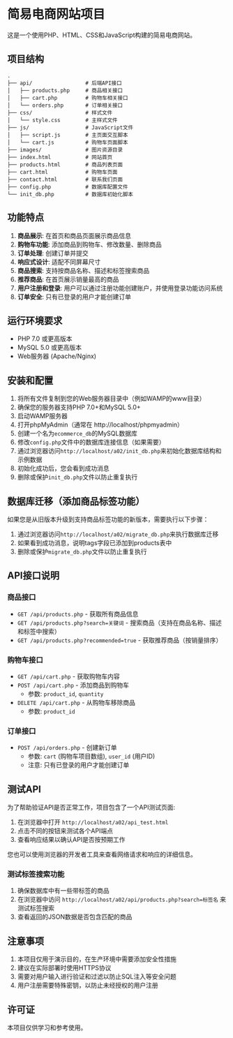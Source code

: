 # 简易电商网站项目

这是一个使用PHP、HTML、CSS和JavaScript构建的简易电商网站。

## 项目结构

```
.
├── api/                 # 后端API接口
│   ├── products.php     # 商品相关接口
│   ├── cart.php         # 购物车相关接口
│   └── orders.php       # 订单相关接口
├── css/                 # 样式文件
│   └── style.css        # 主样式文件
├── js/                  # JavaScript文件
│   ├── script.js        # 主页面交互脚本
│   └── cart.js          # 购物车页面脚本
├── images/              # 图片资源目录
├── index.html           # 网站首页
├── products.html        # 商品列表页面
├── cart.html            # 购物车页面
├── contact.html         # 联系我们页面
├── config.php           # 数据库配置文件
└── init_db.php          # 数据库初始化脚本
```

## 功能特点

1. **商品展示**: 在首页和商品页面展示商品信息
2. **购物车功能**: 添加商品到购物车、修改数量、删除商品
3. **订单处理**: 创建订单并提交
4. **响应式设计**: 适配不同屏幕尺寸
5. **商品搜索**: 支持按商品名称、描述和标签搜索商品
6. **推荐商品**: 在首页展示销量最高的商品
7. **用户注册和登录**: 用户可以通过注册功能创建账户，并使用登录功能访问系统
8. **订单安全**: 只有已登录的用户才能创建订单

## 运行环境要求

- PHP 7.0 或更高版本
- MySQL 5.0 或更高版本
- Web服务器 (Apache/Nginx)

## 安装和配置

1. 将所有文件复制到您的Web服务器目录中（例如WAMP的www目录）
2. 确保您的服务器支持PHP 7.0+和MySQL 5.0+
3. 启动WAMP服务器
4. 打开phpMyAdmin（通常在 http://localhost/phpmyadmin）
5. 创建一个名为`ecommerce_db`的MySQL数据库
6. 修改`config.php`文件中的数据库连接信息（如果需要）
7. 通过浏览器访问`http://localhost/a02/init_db.php`来初始化数据库结构和示例数据
8. 初始化成功后，您会看到成功消息
9. 删除或保护`init_db.php`文件以防止重复执行

## 数据库迁移（添加商品标签功能）

如果您是从旧版本升级到支持商品标签功能的新版本，需要执行以下步骤：

1. 通过浏览器访问`http://localhost/a02/migrate_db.php`来执行数据库迁移
2. 如果看到成功消息，说明tags字段已添加到products表中
3. 删除或保护`migrate_db.php`文件以防止重复执行

## API接口说明

### 商品接口

- `GET /api/products.php` - 获取所有商品信息
- `GET /api/products.php?search=关键词` - 搜索商品（支持在商品名称、描述和标签中搜索）
- `GET /api/products.php?recommended=true` - 获取推荐商品（按销量排序）

### 购物车接口

- `GET /api/cart.php` - 获取购物车内容
- `POST /api/cart.php` - 添加商品到购物车
  - 参数: `product_id`, `quantity`
- `DELETE /api/cart.php` - 从购物车移除商品
  - 参数: `product_id`

### 订单接口

- `POST /api/orders.php` - 创建新订单
  - 参数: `cart` (购物车项目数组), `user_id` (用户ID)
  - 注意: 只有已登录的用户才能创建订单

## 测试API

为了帮助验证API是否正常工作，项目包含了一个API测试页面:

1. 在浏览器中打开 `http://localhost/a02/api_test.html`
2. 点击不同的按钮来测试各个API端点
3. 查看响应结果以确认API是否按预期工作

您也可以使用浏览器的开发者工具来查看网络请求和响应的详细信息。

### 测试标签搜索功能

1. 确保数据库中有一些带标签的商品
2. 在浏览器中访问 `http://localhost/a02/api/products.php?search=标签名` 来测试标签搜索
3. 查看返回的JSON数据是否包含匹配的商品

## 注意事项

1. 本项目仅用于演示目的，在生产环境中需要添加安全性措施
2. 建议在实际部署时使用HTTPS协议
3. 需要对用户输入进行验证和过滤以防止SQL注入等安全问题
4. 用户注册需要特殊密钥，以防止未经授权的用户注册

## 许可证

本项目仅供学习和参考使用。
